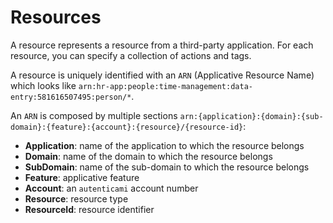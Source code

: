 # Resources

A resource represents a resource from a third-party application.
For each resource, you can specify a collection of actions and tags.

A resource is uniquely identified with an `ARN` (Applicative Resource Name) which looks like `arn:hr-app:people:time-management:data-entry:581616507495:person/*`.

An `ARN` is composed by multiple sections `arn:{application}:{domain}:{sub-domain}:{feature}:{account}:{resource}/{resource-id}`:

- **Application**: name of the application to which the resource belongs
- **Domain**: name of the domain to which the resource belongs
- **SubDomain**: name of the sub-domain to which the resource belongs
- **Feature**: applicative feature
- **Account**: an `autenticami` account number
- **Resource**: resource type
- **ResourceId**: resource identifier
